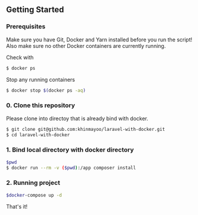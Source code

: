 ## Getting Started

### Prerequisites

Make sure you have Git, Docker and Yarn installed before you run the script! Also make sure no other Docker containers are currently running.

Check with
```bash
$ docker ps
```

Stop any running containers
```bash
$ docker stop $(docker ps -aq)
```

### 0. Clone this repository

Please clone into directoy that is already bind with docker.

```bash
$ git clone git@github.com:khinmayoo/laravel-with-docker.git
$ cd laravel-with-docker
```

### 1. Bind local directory with docker directory 

```bash
$pwd
$ docker run --rm -v ($pwd):/app composer install
```


### 2. Running project
```bash
$docker-compose up -d
```
That's it!